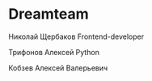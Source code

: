 # Dreamteam
Николай Щербаков  Frontend-developer

Трифонов Алексей Python

Кобзев Алексей Валерьевич
